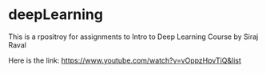 # deepLearning

This is a rpositroy for assignments to Intro to Deep Learning Course by Siraj Raval

Here is the link:
https://www.youtube.com/watch?v=vOppzHpvTiQ&list
